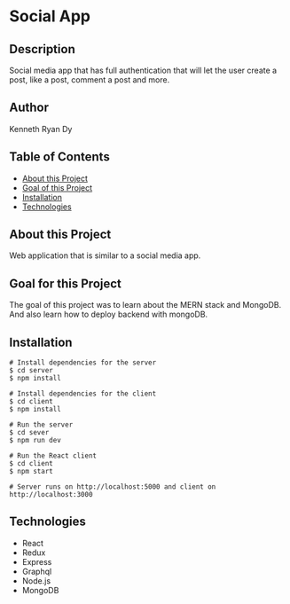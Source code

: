 # Social App

## Description

Social media app that has full authentication that will let the user create a post, like a post, comment a post and more.

## Author

Kenneth Ryan Dy

## Table of Contents
* [About this Project](#about-this-project)
* [Goal of this Project](#goal-of-this-project)
* [Installation](#installation)
* [Technologies](#technologies)

## About this Project
Web application that is similar to a social media app.

## Goal for this Project
The goal of this project was to learn about the MERN stack and MongoDB.
And also learn how to deploy backend with mongoDB.

## Installation
```
# Install dependencies for the server
$ cd server
$ npm install

# Install dependencies for the client
$ cd client
$ npm install

# Run the server
$ cd sever
$ npm run dev

# Run the React client
$ cd client
$ npm start

# Server runs on http://localhost:5000 and client on http://localhost:3000
```

## Technologies
* React
* Redux
* Express
* Graphql
* Node.js
* MongoDB